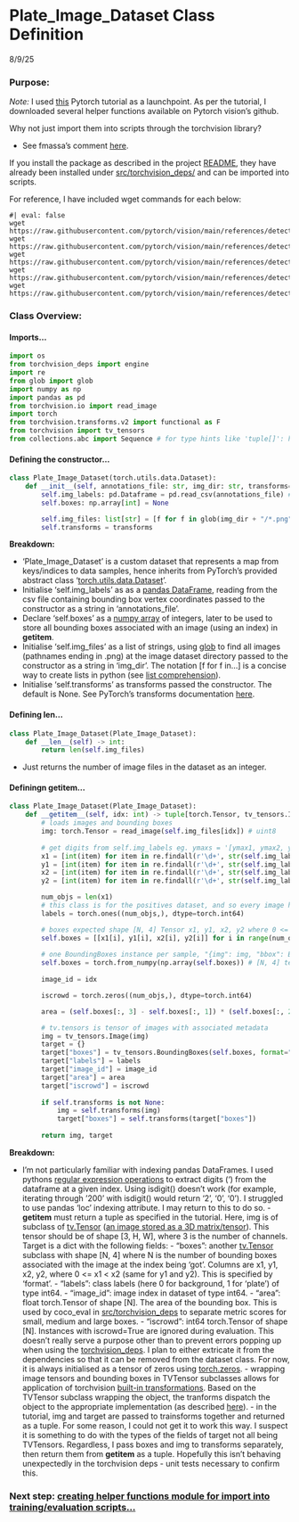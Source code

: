 # Plate_Image_Dataset Class Definition

8/9/25

### Purpose:

*Note:* I used
[this](https://pytorch.org/tutorials/intermediate/torchvision_tutorial.html)
Pytorch tutorial as a launchpoint. As per the tutorial, I downloaded
several helper functions available on Pytorch vision’s github.  

Why not just import them into scripts through the torchvision library?  
- See fmassa’s comment
[here](https://github.com/pytorch/vision/issues/2254).

If you install the package as described in the project
[README](../../README.md), they have already been installed under
[src/torchvision_deps/](../../src/torchvision_deps/) and can be imported
into scripts.  

For reference, I have included wget commands for each below:

``` {bash}
#| eval: false
wget https://raw.githubusercontent.com/pytorch/vision/main/references/detection/engine.py 
wget https://raw.githubusercontent.com/pytorch/vision/main/references/detection/utils.py
wget https://raw.githubusercontent.com/pytorch/vision/main/references/detection/coco_utils.py
wget https://raw.githubusercontent.com/pytorch/vision/main/references/detection/coco_eval.py
wget https://raw.githubusercontent.com/pytorch/vision/main/references/detection/transforms.py
```

### Class Overview:

#### Imports…

``` python
import os
from torchvision_deps import engine
import re
from glob import glob
import numpy as np
import pandas as pd
from torchvision.io import read_image
import torch
from torchvision.transforms.v2 import functional as F
from torchvision import tv_tensors
from collections.abc import Sequence # for type hints like 'tuple[]': https://docs.python.org/3/library/typing.html
```

#### Defining the constructor…

``` python
class Plate_Image_Dataset(torch.utils.data.Dataset):
    def __init__(self, annotations_file: str, img_dir: str, transforms=None):
        self.img_labels: pd.Dataframe = pd.read_csv(annotations_file) # bounding box vertices' coordinates
        self.boxes: np.array[int] = None

        self.img_files: list[str] = [f for f in glob(img_dir + "/*.png")]
        self.transforms = transforms
```

**Breakdown:**  
- ‘Plate_Image_Dataset’ is a custom dataset that represents a map from
keys/indices to data samples, hence inherits from PyTorch’s provided
abstract class
‘[torch.utils.data.Dataset](https://pytorch.org/docs/stable/data.html#torch.utils.data.Dataset)’.  
- Initialise ‘self.img_labels’ as as a [pandas
DataFrame](https://pandas.pydata.org/docs/reference/api/pandas.DataFrame.html),
reading from the csv file containing bounding box vertex coordinates
passed to the constructor as a string in ‘annotations_file’.  
- Declare ‘self.boxes’ as a [numpy
array](https://numpy.org/doc/stable/reference/generated/numpy.array.html)
of integers, later to be used to store all bounding boxes associated
with an image (using an index) in **getitem**.  
- Initialise ‘self.img_files’ as a list of strings, using
[glob](https://docs.python.org/3/library/glob.html) to find all images
(pathnames ending in .png) at the image dataset directory passed to the
constructor as a string in ‘img_dir’. The notation \[f for f in…\] is a
concise way to create lists in python (see [list
comprehension](https://docs.python.org/3/tutorial/datastructures.html#list-comprehensions)).  
- Initialise ‘self.transforms’ as transforms passed the constructor. The
default is None. See PyTorch’s transforms documentation
[here](https://pytorch.org/vision/master/transforms.html#transforms).  

#### Defining **len**…

``` python
class Plate_Image_Dataset(Plate_Image_Dataset):
    def __len__(self) -> int:
        return len(self.img_files)
```

- Just returns the number of image files in the dataset as an integer.  

#### Definingn **getitem**…

``` python
class Plate_Image_Dataset(Plate_Image_Dataset):
    def __getitem__(self, idx: int) -> tuple[torch.Tensor, tv_tensors.Image]: 
        # loads images and bounding boxes
        img: torch.Tensor = read_image(self.img_files[idx]) # uint8
        
        # get digits from self.img_labels eg. ymaxs = '[ymax1, ymax2, ymax3]' returned from pd.DataFrame
        x1 = [int(item) for item in re.findall(r'\d+', str(self.img_labels['xmins'][idx]))]
        y1 = [int(item) for item in re.findall(r'\d+', str(self.img_labels['ymins'][idx]))]
        x2 = [int(item) for item in re.findall(r'\d+', str(self.img_labels['xmaxs'][idx]))]
        y2 = [int(item) for item in re.findall(r'\d+', str(self.img_labels['ymaxs'][idx]))]

        num_objs = len(x1)
        # this class is for the positives dataset, and so every image has at least one labelled bounding box, hence should be tensor of ones shape [N]
        labels = torch.ones((num_objs,), dtype=torch.int64) 

        # boxes expected shape [N, 4] Tensor x1, y1, x2, y2 where 0 <= x1 < x2 same for y1 and y2 [row = boxes, columns: x1y1x2y2]
        self.boxes = [[x1[i], y1[i], x2[i], y2[i]] for i in range(num_objs)]
       
        # one BoundingBoxes instance per sample, "{img": img, "bbox": BoundingBoxes(...)}" where BoundingBoxes contains all the bounding box vertices associated with that image in the form x1, y1,x2, y2
        self.boxes = torch.from_numpy(np.array(self.boxes)) # [N, 4] tensor
        
        image_id = idx

        iscrowd = torch.zeros((num_objs,), dtype=torch.int64)

        area = (self.boxes[:, 3] - self.boxes[:, 1]) * (self.boxes[:, 2] - self.boxes[:, 0]) 

        # tv.tensors is tensor of images with associated metadata
        img = tv_tensors.Image(img)
        target = {}
        target["boxes"] = tv_tensors.BoundingBoxes(self.boxes, format="XYXY", canvas_size=F.get_size(img))
        target["labels"] = labels
        target["image_id"] = image_id
        target["area"] = area
        target["iscrowd"] = iscrowd
        
        if self.transforms is not None:
            img = self.transforms(img)
            target["boxes"] = self.transforms(target["boxes"])
        
        return img, target
```

**Breakdown:**  
- I’m not particularly familiar with indexing pandas DataFrames. I used
pythons [regular expression
operations](https://docs.python.org/3/library/re.html) to extract digits
(‘) from the dataframe at a given index. Using isdigit() doesn’t work
(for example, iterating through ’200’ with isdigit() would return ‘2’,
‘0’, ‘0’). I struggled to use pandas ‘loc’ indexing attribute. I may
return to this to do so. - **getitem** must return a tuple as specified
in the tutorial. Here, img is of subclass of
[tv.Tensor](https://pytorch.org/vision/master/tv_tensors.html) ([an
image stored as a 3D
matrix/tensor](https://discuss.pytorch.org/t/what-is-image-really/151290)).
This tensor should be of shape \[3, H, W\], where 3 is the number of
channels. Target is a dict with the following fields: - “boxes”: another
[tv.Tensor](https://pytorch.org/vision/master/tv_tensors.html) subclass
with shape \[N, 4\] where N is the number of bounding boxes associated
with the image at the index being ‘got’. Columns are x1, y1, x2, y2,
where 0 \<= x1 \< x2 (same for y1 and y2). This is specified by
‘format’. - “labels”: class labels (here 0 for background, 1 for
‘plate’) of type int64. - “image_id”: image index in dataset of type
int64. - “area”: float torch.Tensor of shape \[N\]. The area of the
bounding box. This is used by coco_eval in
[src/torchvision_deps](../../src/torchvision_deps/) to separate metric
scores for small, medium and large boxes. - “iscrowd”: int64
torch.Tensor of shape \[N\]. Instances with iscrowd=True are ignored
during evaluation. This doesn’t really serve a purpose other than to
prevent errors popping up when using the
[torchvision_deps](../../src/torchvision_deps/). I plan to either
extricate it from the dependencies so that it can be removed from the
dataset class. For now, it is always initialised as a tensor of zeros
using
[torch.zeros](https://pytorch.org/docs/stable/generated/torch.zeros.html). -
wrapping image tensors and bounding boxes in TVTensor subclasses allows
for application of torchvision [built-in
transformations](https://pytorch.org/vision/stable/transforms.html).
Based on the TVTensor subclass wrapping the object, the tranforms
dispatch the object to the appropriate implementation (as described
[here](https://pytorch.org/vision/main/auto_examples/transforms/plot_transforms_getting_started.html#what-are-tvtensors)). -
in the tutorial, img and target are passed to trainsforms together and
returned as a tuple. For some reason, I could not get it to work this
way. I suspect it is something to do with the types of the fields of
target not all being TVTensors. Regardless, I pass boxes and img to
transforms separately, then return them from **getitem** as a tuple.
Hopefully this isn’t behaving unexpectedly in the torchvision deps -
unit tests necessary to confirm this.

### Next step: [creating helper functions module for import into training/evaluation scripts…](02_helper_training_functions.md)
